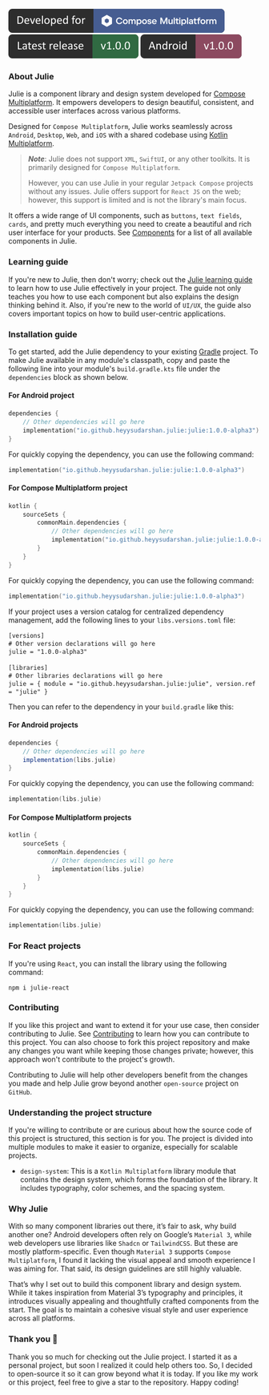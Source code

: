 ![Developed for Compose Multiplatform Logo](https://github.com/heyysudarshan/julie/blob/main/assets/compose-multiplatform-tag.svg)
![Release tag](https://github.com/heyysudarshan/julie/blob/main/assets/release-tag.svg)
![Android release tag](https://github.com/heyysudarshan/julie/blob/main/assets/android-tag.svg)

### About Julie

Julie is a component library and design system developed for
[Compose Multiplatform](https://www.jetbrains.com/compose-multiplatform/). It empowers developers to
design beautiful, consistent, and accessible user interfaces across various platforms.

Designed for `Compose Multiplatform`, Julie works seamlessly across `Android`, `Desktop`, `Web`, and
`iOS` with a shared codebase using
[Kotlin Multiplatform](https://www.jetbrains.com/kotlin-multiplatform/).

> ***Note***: Julie does not support `XML`, `SwiftUI`, or any other toolkits. It is primarily
> designed for `Compose Multiplatform`.
>
> However, you can use Julie in your regular `Jetpack Compose` projects
> without any issues. Julie offers support for `React JS` on the web; however, this support is
> limited and is not the library's main focus.

It offers a wide range of UI components, such as `buttons`, `text fields`, `cards`, and pretty much
everything you need to create a beautiful and rich user interface for your products. See
[Components](http://heyysudarshan.github.io/julie/components) for a list of all available
components in Julie.

### Learning guide

If you're new to Julie, then don't worry; check out the
[Julie learning guide](http://heyysudarshan.github.io/julie/learn-julie) to learn how to use Julie
effectively in your project. The guide not only teaches you how to use each component but also
explains the design thinking behind it. Also, if you're new to the world of `UI/UX`, the guide also
covers important topics on how to build user-centric applications.

### Installation guide

To get started, add the Julie dependency to your existing [Gradle](https://gradle.org/) project. To
make Julie available in any module's classpath, copy and paste the following line into your module's
`build.gradle.kts` file under the `dependencies` block as shown below.

#### For Android project

```kotlin
dependencies {
    // Other dependencies will go here
    implementation("io.github.heyysudarshan.julie:julie:1.0.0-alpha3")
}
```

For quickly copying the dependency, you can use the following command:

```kotlin
implementation("io.github.heyysudarshan.julie:julie:1.0.0-alpha3")
```

#### For Compose Multiplatform project

```kotlin
kotlin {
    sourceSets {
        commonMain.dependencies {
            // Other dependencies will go here
            implementation("io.github.heyysudarshan.julie:julie:1.0.0-alpha3")
        }
    }
}  
```

For quickly copying the dependency, you can use the following command:

```kotlin
implementation("io.github.heyysudarshan.julie:julie:1.0.0-alpha3")
```

If your project uses a version catalog for centralized dependency management, add the following
lines to your `libs.versions.toml` file:

```
[versions]
# Other version declarations will go here
julie = "1.0.0-alpha3"

[libraries]
# Other libraries declarations will go here
julie = { module = "io.github.heyysudarshan.julie:julie", version.ref = "julie" }
```

Then you can refer to the dependency in your `build.gradle` like this:

#### For Android projects

```groovy
dependencies {
    // Other dependencies will go here
    implementation(libs.julie)
}
```

For quickly copying the dependency, you can use the following command:

```kotlin
implementation(libs.julie)
```

#### For Compose Multiplatform projects

```kotlin
kotlin {
    sourceSets {
        commonMain.dependencies {
            // Other dependencies will go here
            implementation(libs.julie)
        }
    }
}  
```

For quickly copying the dependency, you can use the following command:

```kotlin
implementation(libs.julie)
```

### For React projects

If you're using `React`, you can install the library using the following command:

```shell
npm i julie-react
```

### Contributing

If you like this project and want to extend it for your use case, then consider contributing to
Julie. See [Contributing](http://heyysudarshan.github.io/julie/contribute) to learn how you can
contribute to this project. You can also choose to fork this project repository and make any changes
you want while keeping those changes private; however, this approach won't contribute to the
project's growth.

Contributing to Julie will help other developers benefit from the changes you made and help Julie
grow beyond another `open-source` project on `GitHub`.

### Understanding the project structure

If you're willing to contribute or are curious about how the source code of this project is
structured, this section is for you. The project is divided into multiple modules to make it easier
to organize, especially for scalable projects.

- `design-system`: This is a `Kotlin Multiplatform` library module that contains the design system,
  which forms the foundation of the library. It includes typography, color schemes, and the spacing
  system.

### Why Julie

With so many component libraries out there, it’s fair to ask, why build another one? Android
developers often rely on Google’s `Material 3`, while web developers use libraries like `Shadcn` or
`TailwindCSS`. But these are mostly platform-specific. Even though `Material 3` supports
`Compose Multiplatform`, I found it lacking the visual appeal and smooth experience I was aiming
for. That said, its design guidelines are still highly valuable.

That’s why I set out to build this component library and design system. While it takes inspiration
from Material 3’s typography and principles, it introduces visually appealing and thoughtfully
crafted components from the start. The goal is to maintain a cohesive visual style and user
experience across all platforms.

### Thank you 🙌

Thank you so much for checking out the Julie project. I started it as a personal project, but soon I
realized it could help others too. So, I decided to open-source it so it can grow beyond what it is
today. If you like my work or this project, feel free to give a star to the repository. Happy
coding! 